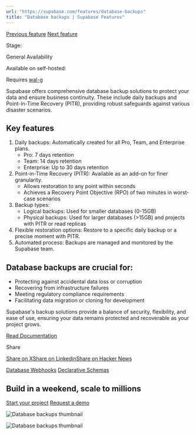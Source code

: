 ```yaml
---
url: "https://supabase.com/features/database-backups"
title: "Database backups | Supabase Features"
---
```


[Previous feature](https://supabase.com/features/database-webhooks) [Next feature](https://supabase.com/features/declarative-schemas)

Stage:

General Availability

Available on self-hosted:

Requires [wal-g](https://github.com/wal-g/wal-g)

Supabase offers comprehensive database backup solutions to protect your data and ensure business continuity. These include daily backups and Point-in-Time Recovery (PITR), providing robust safeguards against various disaster scenarios.

## Key features

1. Daily backups: Automatically created for all Pro, Team, and Enterprise plans.
   - Pro: 7 days retention
   - Team: 14 days retention
   - Enterprise: Up to 30 days retention
2. Point-in-Time Recovery (PITR): Available as an add-on for finer granularity.
   - Allows restoration to any point within seconds
   - Achieves a Recovery Point Objective (RPO) of two minutes in worst-case scenarios
3. Backup types:
   - Logical backups: Used for smaller databases (0-15GB)
   - Physical backups: Used for larger databases (>15GB) and projects with PITR or read replicas
4. Flexible restoration options: Restore to a specific daily backup or a precise moment with PITR.
5. Automated process: Backups are managed and monitored by the Supabase team.

## Database backups are crucial for:

- Protecting against accidental data loss or corruption
- Recovering from infrastructure failures
- Meeting regulatory compliance requirements
- Facilitating data migration or cloning for development

Supabase's backup solutions provide a balance of security, flexibility, and ease of use, ensuring your data remains protected and recoverable as your project grows.

[Read Documentation](https://supabase.com/docs/guides/platform/backups)

Share

[Share on X](https://twitter.com/intent/tweet?url=https%3A%2F%2Fsupabase.com%2Ffeatures%2Fdatabase-backups&text=Database%20backups%20%7C%20Supabase%20Features)[Share on Linkedin](https://www.linkedin.com/shareArticle?url=https%3A%2F%2Fsupabase.com%2Ffeatures%2Fdatabase-backups&text=Database%20backups%20%7C%20Supabase%20Features)[Share on Hacker News](https://news.ycombinator.com/submitlink?u=https%3A%2F%2Fsupabase.com%2Ffeatures%2Fdatabase-backups&t=Database%20backups%20%7C%20Supabase%20Features)

[Database Webhooks](https://supabase.com/features/database-webhooks) [Declarative Schemas](https://supabase.com/features/declarative-schemas)

## Build in a weekend, scale to millions

[Start your project](https://supabase.com/dashboard) [Request a demo](https://supabase.com/contact/sales)

![Database backups thumbnail](https://supabase.com/_next/image?url=%2Fimages%2Ffeatures%2Fbackups.png&w=3840&q=100&dpl=dpl_7FY8EmFQ6G3YqautJ4Fvh1viLnvu)

![Database backups thumbnail](https://supabase.com/_next/image?url=%2Fimages%2Ffeatures%2Fbackups-light.png&w=3840&q=100&dpl=dpl_7FY8EmFQ6G3YqautJ4Fvh1viLnvu)